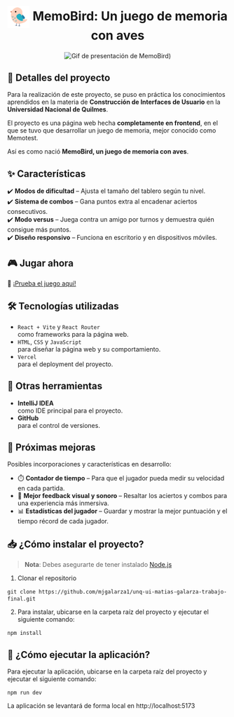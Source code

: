 <h1 align="center">
  <img align="center" src="public/bird-svgrepo-com.svg" alt="Icono de un ave" border="0" width="50px">  
  MemoBird: Un juego de memoria con aves
</h1>

<p align="center">
  <img align="center" src="public/memobird-presentacion.gif" alt="Gif de presentación de MemoBird)" width="auto">
</p>

## 📝 Detalles del proyecto
Para la realización de este proyecto, se puso en práctica los conocimientos aprendidos en la materia de **Construcción de Interfaces de Usuario** en la **Universidad Nacional de Quilmes**.

El proyecto es una página web hecha **completamente en frontend**, en el que se tuvo que desarrollar un juego de memoria, mejor conocido como Memotest.

Así es como nació **MemoBird, un juego de memoria con aves**.

## ✨ Características
✔️ **Modos de dificultad** – Ajusta el tamaño del tablero según tu nivel.  
✔️ **Sistema de combos** – Gana puntos extra al encadenar aciertos consecutivos.  
✔️ **Modo versus** – Juega contra un amigo por turnos y demuestra quién consigue más puntos.  
✔️ **Diseño responsivo** – Funciona en escritorio y en dispositivos móviles.  

## 🎮 Jugar ahora
🔗 [¡Prueba el juego aquí!](https://memo-bird.vercel.app)

## 🛠️ Tecnologías utilizadas
+ `React + Vite` y `React Router`<br> como frameworks para la página web.
+ `HTML`, `CSS` y `JavaScript`<br> para diseñar la página web y su comportamiento.
+ `Vercel`<br> para el deployment del proyecto.

## 🧰 Otras herramientas
+ **IntelliJ IDEA**<br> como IDE principal para el proyecto.
+ **GitHub**<br> para el control de versiones.

## 🔮 Próximas mejoras
Posibles incorporaciones y características en desarrollo:

- ⏱️ **Contador de tiempo** – Para que el jugador pueda medir su velocidad en cada partida.  
- 🎯 **Mejor feedback visual y sonoro** – Resaltar los aciertos y combos para una experiencia más inmersiva.  
- 📊 **Estadísticas del jugador** – Guardar y mostrar la mejor puntuación y el tiempo récord de cada jugador. 

## 📥 ¿Cómo instalar el proyecto?
> **Nota**: Debes asegurarte de tener instalado [Node.js](https://nodejs.org/en)

1. Clonar el repositorio
```
git clone https://github.com/mjgalarza1/unq-ui-matias-galarza-trabajo-final.git
```
2. Para instalar, ubicarse en la carpeta raíz del proyecto y ejecutar el siguiente comando:
```
npm install
```
## 🚀 ¿Cómo ejecutar la aplicación?
Para ejecutar la aplicación, ubicarse en la carpeta raíz del proyecto y ejecutar el siguiente comando:
```
npm run dev
```
La aplicación se levantará de forma local en http://localhost:5173
